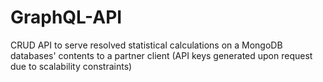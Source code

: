 # GraphQL-API
CRUD API to serve resolved statistical calculations on a MongoDB databases' contents to a partner client (API keys generated upon request due to scalability constraints)
